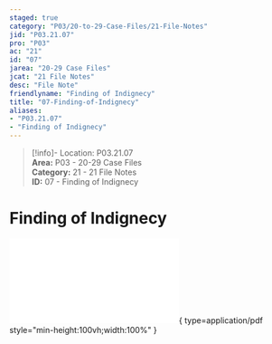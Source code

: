 ```yaml
---  
staged: true  
category: "P03/20-to-29-Case-Files/21-File-Notes"  
jid: "P03.21.07"  
pro: "P03"  
ac: "21"  
id: "07"  
jarea: "20-29 Case Files"  
jcat: "21 File Notes"  
desc: "File Note"  
friendlyname: "Finding of Indignecy"  
title: "07-Finding-of-Indignecy"  
aliases:   
- "P03.21.07"  
- "Finding of Indignecy"  
---  
```

>[!info]- Location: P03.21.07  
>**Area:** P03 - 20-29 Case Files  
>**Category:** 21 - 21 File Notes  
>**ID:** 07 - Finding of Indignecy  
  
# Finding of Indignecy  
  
![07-Magen-Fieramusca-Cases-Finding-of-Indignecy](../../../assets/attachments/07-Magen-Fieramusca-Cases-Finding-of-Indignecy.pdf){ type=application/pdf style="min-height:100vh;width:100%" }  
